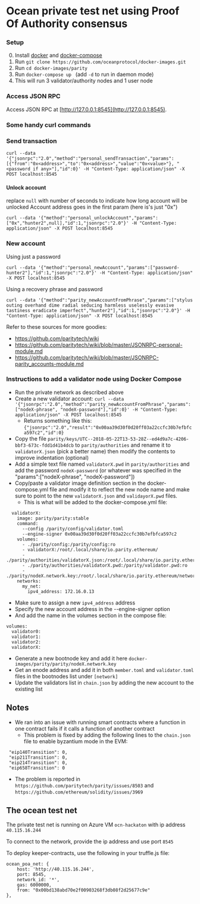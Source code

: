 # Ocean private test net using Proof Of Authority consensus
### Setup

0. Install [docker](https://docs.docker.com/engine/installation/) and [docker-compose](https://docs.docker.com/compose/install/)
1. Run `git clone https://github.com/oceanprotocol/docker-images.git`
2. Run `cd docker-images/parity`
3. Run `docker-compose up ` (add `-d` to run in daemon mode)
4. This will run 3 validator/authority nodes and 1 user node

### Access JSON RPC 
Access JSON RPC at [http://127.0.0.1:8545](http://127.0.0.1:8545).

### Some handy curl commands

### Send transaction
```
curl --data '{"jsonrpc":"2.0","method":"personal_sendTransaction","params":[{"from":"0x<address>","to":"0x<address>","value":"0x<value>"}, "<password if any>"],"id":0}' -H "Content-Type: application/json" -X POST localhost:8545
```

#### Unlock account
replace `null` with number of seconds to indicate how long account will be unlocked
Account address goes in the first param (here is's just "0x")
```
curl --data '{"method":"personal_unlockAccount","params":["0x","hunter2",null],"id":1,"jsonrpc":"2.0"}' -H "Content-Type: application/json" -X POST localhost:8545

```

### New account
Using just a password
```
curl --data '{"method":"personal_newAccount","params":["password-hunter2"],"id":1,"jsonrpc":"2.0"}' -H "Content-Type: application/json" -X POST localhost:8545
```

Using a recovery phrase and password
```
curl --data '{"method":"parity_newAccountFromPhrase","params":["stylus outing overhand dime radial seducing harmless uselessly evasive tastiness eradicate imperfect","hunter2"],"id":1,"jsonrpc":"2.0"}' -H "Content-Type: application/json" -X POST localhost:8545
```

Refer to these sources for more goodies:
* https://github.com/paritytech/wiki
* https://github.com/paritytech/wiki/blob/master/JSONRPC-personal-module.md
* https://github.com/paritytech/wiki/blob/master/JSONRPC-parity_accounts-module.md

### Instructions to add a validator node using Docker Compose
* Run the private network as described above
* Create a new validator account:
    `curl --data '{"jsonrpc":"2.0","method":"parity_newAccountFromPhrase","params":["nodeX-phrase", "nodeX-password"],"id":0}' -H "Content-Type: application/json" -X POST localhost:8545`
  * Returns something like this: `{"jsonrpc":"2.0","result":"0x00aa39d30f0d20ff03a22ccfc30b7efbfca597c2","id":0}`
* Copy the file `parity/keys/UTC--2018-05-22T13-53-28Z--ed4d9a7c-4206-bbf3-673c-fdd1d41b4dcb` to `parity/authorities` and rename it to `validatorX.json` (pick a better name) then modify the contents to improve indentation (optional)
* Add a simple text file named `validatorX.pwd` in `parity/authorities` and add the password `nodeX-password` (or whatever was specified in the "params":["nodeX-phrase", "nodeX-password"])
* Copy/paste a validator image definition section in the docker-compose.yml file and modify it to reflect the new node name and make sure to point to the new `validatorX.json` and `validayorX.pwd` files.
  * This is what will be added to the docker-compose.yml file:
```
  validatorX:
    image: parity/parity:stable
    command:
      --config /parity/config/validator.toml
      --engine-signer 0x00aa39d30f0d20ff03a22ccfc30b7efbfca597c2
    volumes:
      - ./parity/config:/parity/config:ro
      - validatorX:/root/.local/share/io.parity.ethereum/
      - ./parity/authorities/validatorX.json:/root/.local/share/io.parity.ethereum/keys/${NETWORK_NAME}/validator.json:ro
      - ./parity/authorities/validatorX.pwd:/parity/validator.pwd:ro
      - ./parity/nodeX.network.key:/root/.local/share/io.parity.ethereum/network/key:ro
    networks:
      my_net:
        ipv4_address: 172.16.0.13

``` 
  * Make sure to assign a new `ipv4_address` address
  * Specify the new account address in the --engine-signer option
  * And add the name in the volumes section in the compose file:
```
volumes:
  validator0:
  validator1:
  validator2:
  validatorX:

```
* Generate a new bootnode key and add it here `docker-images/parity/parity/nodeX.network.key`
* Get an enode address and add it in both `member.toml` and `validator.toml` files in the bootnodes list under `[network]`
* Update the validators list in `chain.json` by adding the new account to the existing list


## Notes
* We ran into an issue with running smart contracts where a function in one contract fails if it calls a function of another contract
  * This problem is fixed by adding the following lines to the `chain.json` file to enable byzantium mode in the EVM:
```
 "eip140Transition": 0,
 "eip211Transition": 0,
 "eip214Transition": 0,
 "eip658Transition": 0
```
  * The problem is reported in `https://github.com/paritytech/parity/issues/8503` and `https://github.com/ethereum/solidity/issues/3969`
  
## The ocean test net
The private test net is running on Azure VM `ocn-hackaton` with ip address `40.115.16.244`

To connect to the network, provide the ip address and use port `8545`

To deploy keeper-contracts, use the following in your truffle.js file:
```
ocean_poa_net: {
    host: 'http://40.115.16.244',
    port: 8545,
    network_id: '*',
    gas: 6000000,
    from: "0x00bd138abd70e2f00903268f3db08f2d25677c9e"
},
```